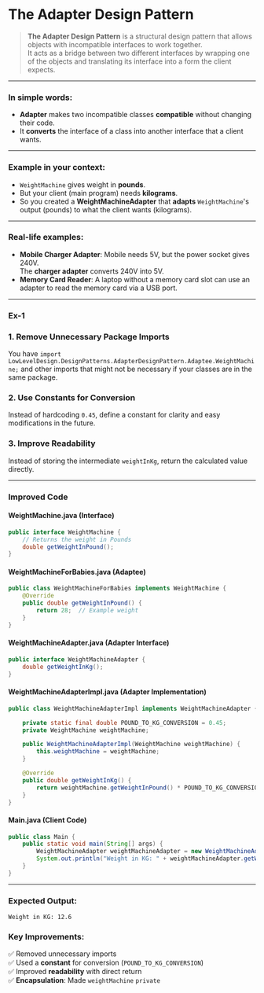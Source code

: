 # The Adapter Design Pattern

> **The Adapter Design Pattern** is a structural design pattern that allows objects with incompatible interfaces to work together.  
> It acts as a bridge between two different interfaces by wrapping one of the objects and translating its interface into a form the client expects.

---

### In simple words:
- **Adapter** makes two incompatible classes **compatible** without changing their code.
- It **converts** the interface of a class into another interface that a client wants.

---

### **Example in your context:**
- `WeightMachine` gives weight in **pounds**.
- But your client (main program) needs **kilograms**.
- So you created a **WeightMachineAdapter** that **adapts** `WeightMachine`'s output (pounds) to what the client wants (kilograms).

---

### **Real-life examples:**
- **Mobile Charger Adapter**: Mobile needs 5V, but the power socket gives 240V.  
  The **charger adapter** converts 240V into 5V.
- **Memory Card Reader**: A laptop without a memory card slot can use an adapter to read the memory card via a USB port.

---

### Ex-1

### **1. Remove Unnecessary Package Imports**
You have `import LowLevelDesign.DesignPatterns.AdapterDesignPattern.Adaptee.WeightMachine;` and other imports that might not be necessary if your classes are in the same package.

### **2. Use Constants for Conversion**
Instead of hardcoding `0.45`, define a constant for clarity and easy modifications in the future.

### **3. Improve Readability**
Instead of storing the intermediate `weightInKg`, return the calculated value directly.

---

### **Improved Code**
#### **WeightMachine.java (Interface)**
```java
public interface WeightMachine {
    // Returns the weight in Pounds
    double getWeightInPound();
}
```

#### **WeightMachineForBabies.java (Adaptee)**
```java
public class WeightMachineForBabies implements WeightMachine {
    @Override
    public double getWeightInPound() {
        return 28;  // Example weight
    }
}
```

#### **WeightMachineAdapter.java (Adapter Interface)**
```java
public interface WeightMachineAdapter {
    double getWeightInKg();
}
```

#### **WeightMachineAdapterImpl.java (Adapter Implementation)**
```java
public class WeightMachineAdapterImpl implements WeightMachineAdapter {

    private static final double POUND_TO_KG_CONVERSION = 0.45;
    private WeightMachine weightMachine;

    public WeightMachineAdapterImpl(WeightMachine weightMachine) {
        this.weightMachine = weightMachine;
    }

    @Override
    public double getWeightInKg() {
        return weightMachine.getWeightInPound() * POUND_TO_KG_CONVERSION;
    }
}
```

#### **Main.java (Client Code)**
```java
public class Main {
    public static void main(String[] args) {
        WeightMachineAdapter weightMachineAdapter = new WeightMachineAdapterImpl(new WeightMachineForBabies());
        System.out.println("Weight in KG: " + weightMachineAdapter.getWeightInKg());
    }
}
```

---

### **Expected Output:**
```
Weight in KG: 12.6
```

### **Key Improvements:**
✅ Removed unnecessary imports  
✅ Used a **constant** for conversion (`POUND_TO_KG_CONVERSION`)  
✅ Improved **readability** with direct return  
✅ **Encapsulation**: Made `weightMachine` `private`  


